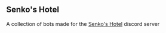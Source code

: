 ## Senko's Hotel
A collection of bots made for the [Senko's Hotel](https://discord.gg/KxJH63Tasr) discord server
